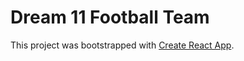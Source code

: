 # Dream 11 Football Team

This project was bootstrapped with [Create React App](https://github.com/facebook/create-react-app).
